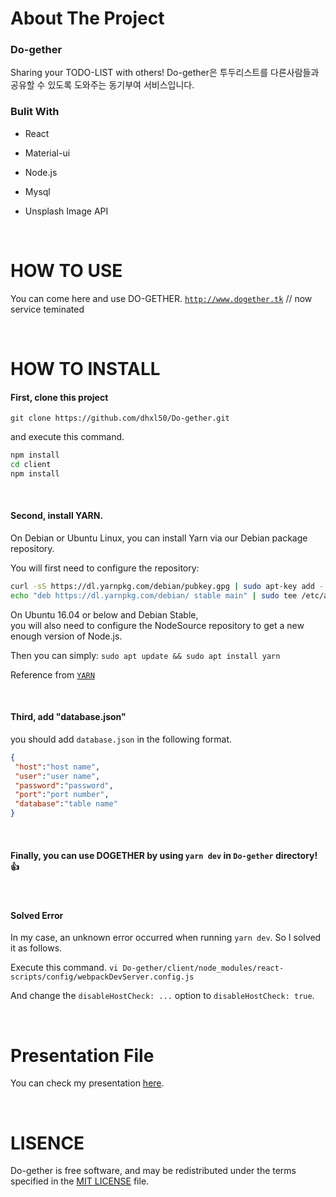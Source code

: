 # About The Project

### Do-gether
Sharing your TODO-LIST with others!  Do-gether은 투두리스트를 다른사람들과 공유할 수 있도록 도와주는 동기부여 서비스입니다.



### Bulit With

-   React
    
-   Material-ui
    
-   Node.js
    
-   Mysql
    
- Unsplash Image API

  <br>

# HOW TO USE

You can come here and use DO-GETHER.  [`http://www.dogether.tk`](http://www.dogether.tk) // now service teminated

<br>

# HOW TO INSTALL

#### First, clone this project

`git clone https://github.com/dhxl50/Do-gether.git`

and execute this command.
```bash
npm install  
cd client  
npm install
```
<br>

#### Second, install YARN.

On Debian or Ubuntu Linux, you can install Yarn via our Debian package repository.

You will first need to configure the repository:

```bash
curl -sS https://dl.yarnpkg.com/debian/pubkey.gpg | sudo apt-key add -  
echo "deb https://dl.yarnpkg.com/debian/ stable main" | sudo tee /etc/apt/sources.list.d/yarn.list
```

On Ubuntu 16.04 or below and Debian Stable,  
you will also need to configure the NodeSource repository to get a new enough version of Node.js.

Then you can simply:  `sudo apt update && sudo apt install yarn`

Reference from [`YARN`](https://yarnpkg.com/en/docs/install) 

<br>

#### Third, add "database.json"

you should add `database.json` in the following format.
```json
{  
 "host":"host name",  
 "user":"user name",  
 "password":"password",  
 "port":"port number",  
 "database":"table name"  
}
```
<br>

#### Finally, you can use DOGETHER by using `yarn dev` in `Do-gether` directory! 👍
<br>

#### Solved Error

In my case, an unknown error occurred when running `yarn dev`.  So I solved it as follows.

Execute this command.  `vi Do-gether/client/node_modules/react-scripts/config/webpackDevServer.config.js`

And change the `disableHostCheck: ...` option to `disableHostCheck: true`.

<br>

# Presentation File

You can check my presentation [here](https://github.com/dhxl50/Do-gether/blob/master/Do-gether.pptx).

<br>

# LISENCE

Do-gether is free software, and may be redistributed under the terms specified in the [MIT LICENSE](https://github.com/dhxl50/Do-gether/blob/master/LICENSE) file.